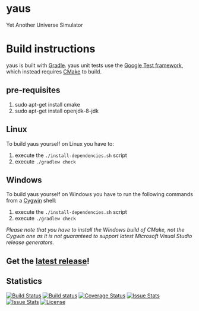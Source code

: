# yaus
Yet Another Universe Simulator

# Build instructions

yaus is built with [Gradle](http://gradle.org/ "Realize Build Happiness").
yaus unit tests use the [Google Test framework](https://github.com/google/googletest), which instead requires [CMake](https://cmake.org/) to build.

## pre-requisites

1. sudo apt-get install cmake
2. sudo apt-get install openjdk-8-jdk

## Linux
To build yaus yourself on Linux you have to:

1. execute the `./install-dependencies.sh` script
2. execute `./gradlew check`

## Windows
To build yaus yourself on Windows you have to run the following commands from a [Cygwin](https://www.cygwin.com/) shell:

1. execute the `./install-dependencies.sh` script
2. execute `./gradlew check`

*Please note that you have to install the Windows build of CMake, not the Cygwin one as it is not guaranteed to support latest Microsoft Visual Studio release generators.*

Get the [latest release](https://github.com/apetrozzelli/yaus/releases/latest)! 
-------------------------------------------------------------------------------

Statistics
----------

[![Build Status](https://travis-ci.org/apetrozzelli/yaus.png?branch=master)](https://travis-ci.org/apetrozzelli/yaus)
[![Build status](https://ci.appveyor.com/api/projects/status/navecp6nfn90tq0r/branch/master?svg=true&passingText=windows%20build%20passing)](https://ci.appveyor.com/project/apetrozzelli/yaus/branch/master)
[![Coverage Status](https://coveralls.io/repos/github/apetrozzelli/yaus/badge.svg?branch=master)](https://coveralls.io/github/apetrozzelli/yaus?branch=master)
[![Issue Stats](http://issuestats.com/github/apetrozzelli/yaus/badge/issue)](http://issuestats.com/github/apetrozzelli/yaus)
[![Issue Stats](http://issuestats.com/github/apetrozzelli/yaus/badge/pr)](http://issuestats.com/github/apetrozzelli/yaus)
[![License](https://img.shields.io/badge/license-MIT-blue.svg)](https://github.com/apetrozzelli/yaus/blob/master/LICENSE.txt)

